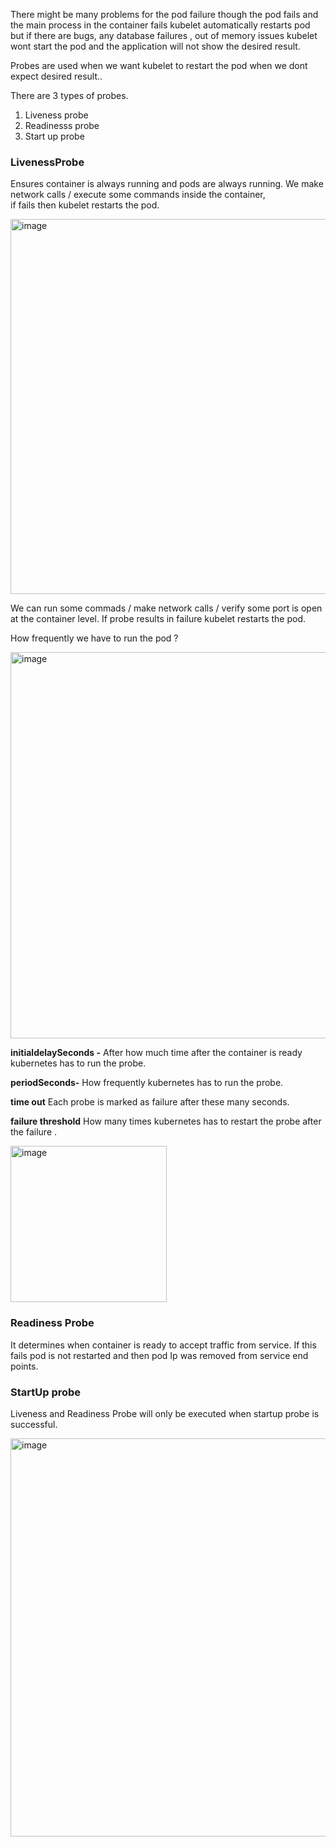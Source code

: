 There might be many problems for the pod failure though the pod fails  and the main process in the container fails kubelet automatically restarts pod  but if there are bugs,
any database failures , out of memory issues kubelet wont start the pod and the application will not show the desired result.

Probes are used when we want kubelet to restart the pod when we dont expect desired result.. 

There are 3 types of probes.
1. Liveness probe
2. Readinesss probe
3. Start up probe

### LivenessProbe

  Ensures container is always  running and pods are always running. We make network calls / execute some commands inside the container,  
  if fails then kubelet restarts the pod.
  
  <img width="600" alt="image" src="https://github.com/KORLA2/Kubernetes/assets/96729391/310cdd58-caf9-409e-be9c-2c2347432fd1">

We can run some commads / make network calls / verify some port is open at the container level. If probe results in failure kubelet restarts the pod.

How frequently we have to run the pod ?  

  <img width="618" alt="image" src="https://github.com/KORLA2/Kubernetes/assets/96729391/cbd7870e-ecc2-4e7e-a5dc-0bc561e6a0b0">

 **initialdelaySeconds -** After how much time after the container is ready kubernetes has to run the probe.

 **periodSeconds-** How  frequently kubernetes has to run the probe.

 **time out** Each probe is marked as  failure after these many seconds.
 
 **failure threshold** How many times kubernetes has to restart the probe after the failure . 
 
 <img width="250" alt="image" src="https://github.com/KORLA2/Kubernetes/assets/96729391/75fce9a8-f4db-469d-82c7-3b747d146201">


### Readiness Probe 

It determines when container is ready to accept traffic from service. If this fails pod is not restarted and then pod Ip was removed from service end points.

### StartUp probe 

Liveness and Readiness Probe will only be executed when startup probe is successful.

<img width="637" alt="image" src="https://github.com/KORLA2/Kubernetes/assets/96729391/35b8a032-6069-4484-80eb-985fa806a87b">


